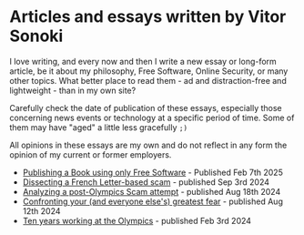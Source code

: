 # Articles and essays written by Vitor Sonoki

I love writing, and every now and then I write a new essay or long-form article, be it about my philosophy, Free Software, Online Security, or many other topics. What better place to read them - ad and distraction-free and lightweight - than in my own site?

Carefully check the date of publication of these essays, especially those concerning news events or technology at a specific period of time. Some of them may have "aged" a little less gracefully `;)`

All opinions in these essays are my own and do not reflect in any form the opinion of my current or former employers.

 - [Publishing a Book using only Free Software](/articles/publishing_book_with_free_software) - Published Feb 7th 2025
 - [Dissecting a French Letter-based scam](/articles/dissecting_french_letter_scam) - published Sep 3rd 2024
 - [Analyzing a post-Olympics Scam attempt](/articles/post_olympics_scam_analysis) - published Aug 18th 2024
 - [Confronting your (and everyone else's) greatest fear](/articles/confronting_your_greatest_fear) - published Aug 12th 2024
 - [Ten years working at the Olympics](/articles/ten_years_working_olympics) - published Feb 3rd 2024
